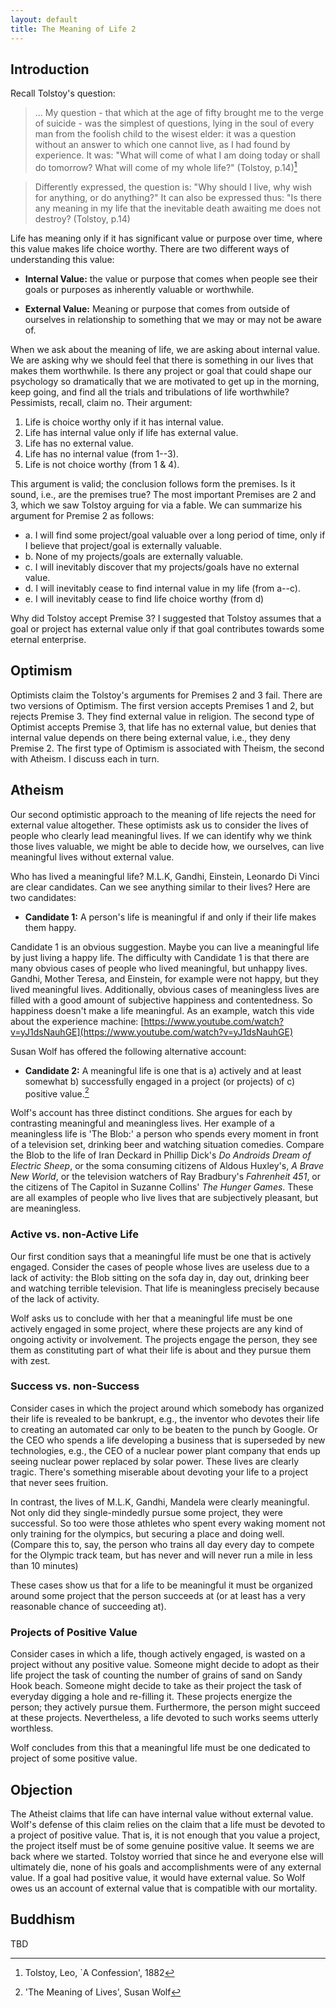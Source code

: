 ```yaml
---
layout: default
title: The Meaning of Life 2
---
```




## Introduction 

Recall Tolstoy's question:

> ... My question - that which at the age of fifty brought me to the verge of suicide - was the simplest of questions, lying in the soul of every man from the foolish child to the wisest elder: it was a question without an answer to which one cannot live, as I had found by experience. It was: "What will come of what I am doing today or shall do tomorrow? What will come of my whole life?" (Tolstoy, p.14)[^1]

[^1]: Tolstoy, Leo, `A Confession', 1882


>Differently expressed, the question is: "Why should I live, why wish for anything, or do anything?" It can also be expressed thus: "Is there any meaning in my life that the inevitable death awaiting me does not destroy? (Tolstoy, p.14)

Life has meaning only if it has significant value or purpose over time, where this value makes life choice worthy. There are two different ways of understanding this value: 

+ **Internal Value:** the value or purpose that comes when people see their goals or purposes as inherently valuable or worthwhile. 

+ **External Value:** Meaning or purpose that comes from outside of ourselves in relationship to something that we may or may not be aware of.


When we ask about the meaning of life, we are asking about internal value. We are asking why we should feel that there is something in our lives that makes them worthwhile. Is there any project or goal that could shape our psychology so dramatically that we are motivated to get up in the morning, keep going, and find all the trials and tribulations of life worthwhile? Pessimists, recall, claim no. Their argument: 
1. Life is choice worthy only if it has internal value. 2. Life has internal value only if life has external value. 3. Life has no external value. 4. Life has no internal value (from 1--3). 5. Life is not choice worthy (from 1 & 4).
This argument is valid; the conclusion follows form the premises. Is it sound, i.e., are the premises true? The most important Premises are 2 and 3, which we saw Tolstoy arguing for via a fable. We can summarize his argument for Premise 2 as follows: 
+ a. I will find some project/goal valuable over a long period of time, only if I believe that project/goal is externally valuable. 
+ b. None of my projects/goals are externally valuable.
+ c. I will inevitably discover that my projects/goals have no external value. 
+ d. I will inevitably cease to find internal value in my life (from a--c).
+ e. I will inevitably cease to find life choice worthy (from d)  Why did Tolstoy accept Premise 3? I suggested that Tolstoy assumes that a goal or project has external value only if that goal contributes towards some eternal enterprise. ## OptimismOptimists claim the Tolstoy's arguments for Premises 2 and 3 fail. There are two versions of Optimism. The first version accepts Premises 1 and 2, but rejects Premise 3. They find external value in religion. The second type of Optimist accepts Premise 3, that life has no external value, but denies that internal value depends on there being external value, i.e., they deny Premise 2. The first type of Optimism is associated with Theism, the second with Atheism. I discuss each in turn. 


## Atheism

Our second optimistic approach to the meaning of life rejects the need for external value altogether. These optimists ask us to consider the lives of people who clearly lead meaningful lives. If we can identify why we think those lives valuable, we might be able to decide how, we ourselves, can live meaningful lives without external value. 

Who has lived a meaningful life? M.L.K, Gandhi, Einstein, Leonardo Di Vinci are clear candidates. Can we see anything similar to their lives? Here are two candidates: 

+ **Candidate 1:** A person's life is meaningful if and only if their life makes them happy. 

Candidate 1 is an obvious suggestion. Maybe you can live a meaningful life by just living a happy life. The difficulty with Candidate 1 is that there are many obvious cases of people who lived meaningful, but unhappy lives. Gandhi, Mother Teresa, and Einstein, for example were not happy, but they lived meaningful lives. Additionally, obvious cases of meaningless lives are filled with a good amount of subjective happiness and contentedness. So happiness doesn't make a life meaningful. As an example, watch this vide about the experience machine: [https://www.youtube.com/watch?v=yJ1dsNauhGE](https://www.youtube.com/watch?v=yJ1dsNauhGE)


Susan Wolf has offered the following alternative account:

[^2]: 'The Meaning of Lives', Susan Wolf 

+ **Candidate 2:** A meaningful life is one that is a) actively and at least somewhat b) successfully engaged in a project (or projects) of c) positive value.[^2]Wolf's account has three distinct conditions. She argues for each by contrasting meaningful and meaningless lives. Her example of a meaningless life is 'The Blob:' a person who spends every moment in front of a television set, drinking beer and watching situation comedies. Compare the Blob to the life of Iran Deckard in Phillip Dick's *Do Androids Dream of Electric Sheep*, or the soma consuming citizens of Aldous Huxley's, *A  Brave New World*, or the television watchers of Ray Bradbury's *Fahrenheit 451*, or the citizens of The Capitol in Suzanne Collins' *The Hunger Games*. These are all examples of people who live lives that are subjectively pleasant, but are meaningless.
 
 

### Active vs. non-Active Life

Our first condition says that a meaningful life must be one that is actively engaged. Consider the cases of people whose lives are useless due to a lack of activity: the Blob sitting on the sofa day in, day out, drinking beer and watching terrible television. That life is meaningless precisely because of the lack of activity. 

Wolf asks us to conclude with her that a meaningful life must be one actively engaged in some project, where these projects are any kind of ongoing activity or involvement. The projects engage the person, they see them as constituting part of what their life is about and they pursue them with zest. 


### Success vs. non-Success
Consider cases in which the project around which somebody has organized their life is revealed to be bankrupt, e.g., the inventor who devotes their life to creating an automated car only to be beaten to the punch by Google.  Or the CEO who spends a life developing a business that is superseded by new technologies, e.g., the CEO of a nuclear power plant company that ends up seeing nuclear power replaced by solar power. These lives are clearly tragic. There's something miserable about devoting your life to a project that never sees fruition. 
In contrast, the lives of M.L.K, Gandhi, Mandela were clearly meaningful. Not only did they single-mindedly pursue some project, they were successful. So too were those athletes who spent every waking moment not only training for the olympics, but securing a place and doing well. (Compare this to, say, the person who trains all day every day to compete for the Olympic track team, but has never and will never run a mile in less than 10 minutes)These cases show us that for a life to be meaningful it must be organized around some project that the person succeeds at (or at least has a very reasonable chance of succeeding at). ### Projects of Positive Value
Consider cases in which a life, though actively engaged, is wasted on a project without any positive value. Someone might decide to adopt as their life project the task of counting the number of grains of sand on Sandy Hook beach. Someone might decide to take as their project the task of everyday digging a hole and re-filling it. These projects energize the person; they actively pursue them. Furthermore, the person might succeed at these projects. Nevertheless, a life devoted to such works seems utterly worthless. 
Wolf concludes from this that a meaningful life must be one dedicated to project of some positive value.
## Objection
The Atheist claims that life can have internal value without external value. Wolf's defense of this claim relies on the claim that a life must be devoted to a project of positive value. That is, it is not enough that you value a project, the project itself must be of some genuine positive value. It seems we are back where we started. Tolstoy worried that since he and everyone else will ultimately die, none of his goals and accomplishments were of any external value. If a goal had positive value, it would have external value. So Wolf owes us an account of external value that is compatible with our mortality.


## Buddhism
TBD



